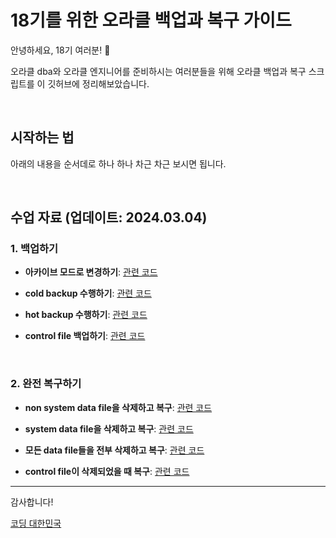 # 18기를 위한 오라클 백업과 복구 가이드

안녕하세요, 18기 여러분! 🌟

오라클 dba와 오라클 엔지니어를 준비하시는 여러분들을 위해 오라클 백업과 복구 스크립트를 이 깃허브에 정리해보았습니다.

&nbsp;

## 시작하는 법

아래의 내용을 순서데로 하나 하나 차근 차근 보시면 됩니다.


&nbsp;

## 수업 자료 (업데이트: 2024.03.04)


### 1. 백업하기
 
- **아카이브 모드로 변경하기**: [관련 코드](링크)
 
- **cold  backup 수행하기**: [관련 코드](링크)

- **hot backup 수행하기**: [관련 코드](링크)

- **control file 백업하기**: [관련 코드](링크)

&nbsp;

### 2. 완전 복구하기
 
- **non system data file을 삭제하고 복구**: [관련 코드](링크)
  
- **system data file을 삭제하고 복구**: [관련 코드](링크)

- **모든 data file들을 전부 삭제하고 복구**: [관련 코드](링크)
 
- **control file이 삭제되었을 때 복구**: [관련 코드](링크)


---

감사합니다!

[코딩 대한민국](https://codingkorea.example.com)
